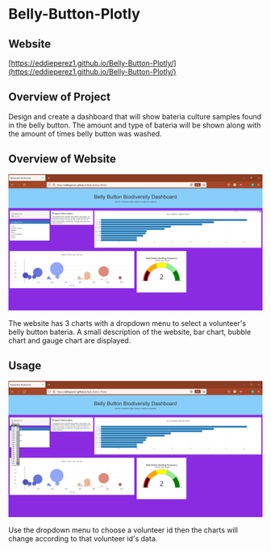 # Belly-Button-Plotly

## Website
[https://eddieperez1.github.io/Belly-Button-Plotly/](https://eddieperez1.github.io/Belly-Button-Plotly/)

## Overview of Project

Design and create a dashboard that will show bateria culture samples found in the belly button. The amount and type of bateria will be shown along with the amount of times belly button was washed.

## Overview of Website

![website default](/screenshots/website%20default.PNG)

The website has 3 charts with a dropdown menu to select a volunteer's belly button bateria. A small description of the website, bar chart, bubble chart and gauge chart are displayed.

## Usage

![website usage](/screenshots/website%20usage.PNG)

Use the dropdown menu to choose a volunteer id then the charts will change according to that volunteer id's data.